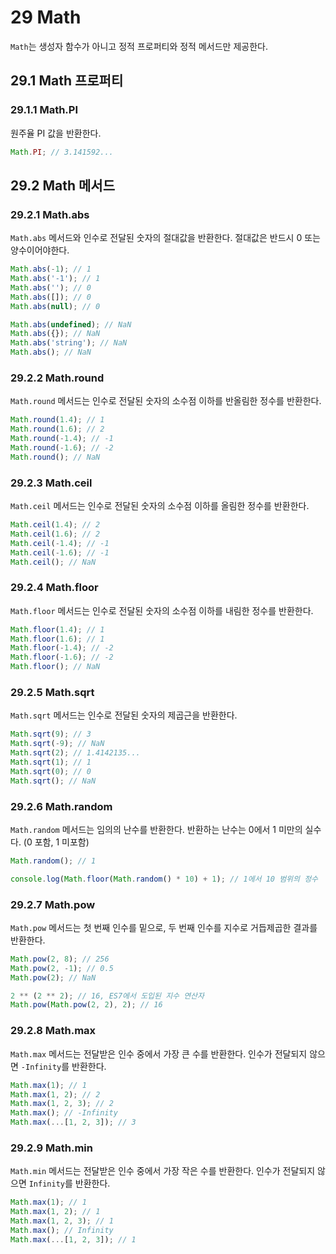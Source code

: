 # 29 Math

`Math`는 생성자 함수가 아니고 정적 프로퍼티와 정적 메서드만 제공한다.

## 29.1 Math 프로퍼티

### 29.1.1 Math.PI

원주율 PI 값을 반환한다.

```js
Math.PI; // 3.141592...
```

## 29.2 Math 메서드

### 29.2.1 Math.abs

`Math.abs` 메서드와 인수로 전달된 숫자의 절대값을 반환한다. 절대값은 반드시 0 또는 양수이어야한다.

```js
Math.abs(-1); // 1
Math.abs('-1'); // 1
Math.abs(''); // 0
Math.abs([]); // 0
Math.abs(null); // 0

Math.abs(undefined); // NaN
Math.abs({}); // NaN
Math.abs('string'); // NaN
Math.abs(); // NaN
```

### 29.2.2 Math.round

`Math.round` 메서드는 인수로 전달된 숫자의 소수점 이하를 반올림한 정수를 반환한다.

```js
Math.round(1.4); // 1
Math.round(1.6); // 2
Math.round(-1.4); // -1
Math.round(-1.6); // -2
Math.round(); // NaN
```

### 29.2.3 Math.ceil

`Math.ceil` 메서드는 인수로 전달된 숫자의 소수점 이하를 올림한 정수를 반환한다.

```js
Math.ceil(1.4); // 2
Math.ceil(1.6); // 2
Math.ceil(-1.4); // -1
Math.ceil(-1.6); // -1
Math.ceil(); // NaN
```

### 29.2.4 Math.floor

`Math.floor` 메서드는 인수로 전달된 숫자의 소수점 이하를 내림한 정수를 반환한다.

```js
Math.floor(1.4); // 1
Math.floor(1.6); // 1
Math.floor(-1.4); // -2
Math.floor(-1.6); // -2
Math.floor(); // NaN
```

### 29.2.5 Math.sqrt

`Math.sqrt` 메서드는 인수로 전달된 숫자의 제곱근을 반환한다.

```js
Math.sqrt(9); // 3
Math.sqrt(-9); // NaN
Math.sqrt(2); // 1.4142135...
Math.sqrt(1); // 1
Math.sqrt(0); // 0
Math.sqrt(); // NaN
```

### 29.2.6 Math.random

`Math.random` 메서드는 임의의 난수를 반환한다. 반환하는 난수는 0에서 1 미만의 실수다.
(0 포함, 1 미포함)

```js
Math.random(); // 1

console.log(Math.floor(Math.random() * 10) + 1); // 1에서 10 범위의 정수
```

### 29.2.7 Math.pow

`Math.pow` 메서드는 첫 번째 인수를 밑으로, 두 번째 인수를 지수로 거듭제곱한 결과를 반환한다.

```js
Math.pow(2, 8); // 256
Math.pow(2, -1); // 0.5
Math.pow(2); // NaN

2 ** (2 ** 2); // 16, ES7에서 도입된 지수 연산자
Math.pow(Math.pow(2, 2), 2); // 16
```

### 29.2.8 Math.max

`Math.max` 메서드는 전달받은 인수 중에서 가장 큰 수를 반환한다. 인수가 전달되지 않으면 `-Infinity`를 반환한다.

```js
Math.max(1); // 1
Math.max(1, 2); // 2
Math.max(1, 2, 3); // 2
Math.max(); // -Infinity
Math.max(...[1, 2, 3]); // 3
```

### 29.2.9 Math.min

`Math.min` 메서드는 전달받은 인수 중에서 가장 작은 수를 반환한다. 인수가 전달되지 않으면 `Infinity`를 반환한다.

```js
Math.max(1); // 1
Math.max(1, 2); // 1
Math.max(1, 2, 3); // 1
Math.max(); // Infinity
Math.max(...[1, 2, 3]); // 1
```
